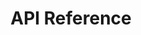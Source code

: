 ---
title: API Reference

includes:
  - teachergaming_desk
  - sdk_general
  - sdk_unitycsharp
  - sdk_cpp
  - sdk_androidjava
  - sdk_http
  - oauth

search: true
---